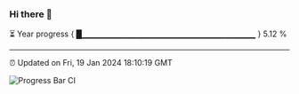 ### Hi there 👋

⏳ Year progress { █▁▁▁▁▁▁▁▁▁▁▁▁▁▁▁▁▁▁▁▁▁▁▁▁▁▁▁▁▁ } 5.12 %

---

⏰ Updated on Fri, 19 Jan 2024 18:10:19 GMT

![Progress Bar CI](https://github.com/Shyam-Makwana/GitHub-Actions-Demo/workflows/Progress%20Bar%20CI/badge.svg)
